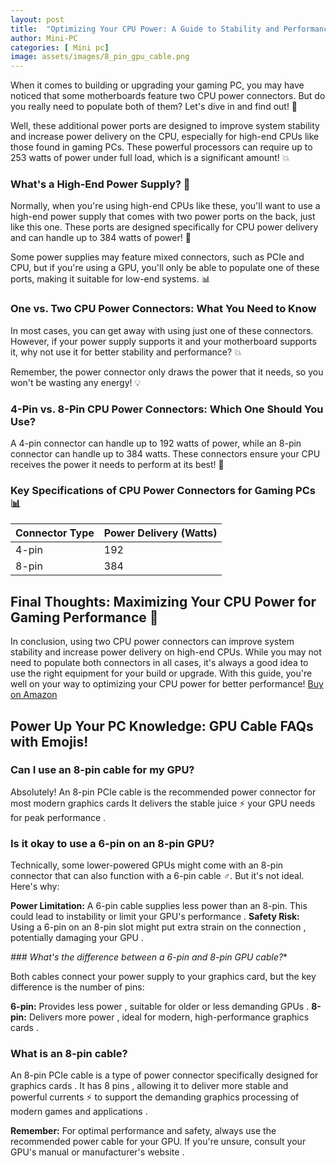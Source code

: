 ```yaml
---
layout: post
title:  "Optimizing Your CPU Power: A Guide to Stability and Performance 🚀"
author: Mini-PC
categories: [ Mini pc]
image: assets/images/8_pin_gpu_cable.png
---
```


When it comes to building or upgrading your gaming PC, you may have noticed that some motherboards feature two CPU power connectors. But do you really need to populate both of them? Let's dive in and find out! 🎉

Well, these additional power ports are designed to improve system stability and increase power delivery on the CPU, especially for high-end CPUs like those found in gaming PCs. These powerful processors can require up to 253 watts of power under full load, which is a significant amount! 💥

### What's a High-End Power Supply? 🤔

Normally, when you're using high-end CPUs like these, you'll want to use a high-end power supply that comes with two power ports on the back, just like this one. These ports are designed specifically for CPU power delivery and can handle up to 384 watts of power! 💪

Some power supplies may feature mixed connectors, such as PCIe and CPU, but if you're using a GPU, you'll only be able to populate one of these ports, making it suitable for low-end systems. 📊

### One vs. Two CPU Power Connectors: What You Need to Know

In most cases, you can get away with using just one of these connectors. However, if your power supply supports it and your motherboard supports it, why not use it for better stability and performance? 💥

Remember, the power connector only draws the power that it needs, so you won't be wasting any energy! 💡

### 4-Pin vs. 8-Pin CPU Power Connectors: Which One Should You Use?


A 4-pin connector can handle up to 192 watts of power, while an 8-pin connector can handle up to 384 watts. These connectors ensure your CPU receives the power it needs to perform at its best! 🚀

### Key Specifications of CPU Power Connectors for Gaming PCs 📊

| Connector Type | Power Delivery (Watts) |
| --- | --- |
| 4-pin | 192 |
| 8-pin | 384 |

## Final Thoughts: Maximizing Your CPU Power for Gaming Performance 🎉

In conclusion, using two CPU power connectors can improve system stability and increase power delivery on high-end CPUs. While you may not need to populate both connectors in all cases, it's always a good idea to use the right equipment for your build or upgrade. With this guide, you're well on your way to optimizing your CPU power for better performance! [Buy on Amazon](https://amzn.to/45zPtSH)


## Power Up Your PC Knowledge: GPU Cable FAQs with Emojis!  

### Can I use an 8-pin cable for my GPU?

Absolutely!  An 8-pin PCIe cable is the recommended power connector for most modern graphics cards    It delivers the stable juice ⚡ your GPU needs for peak performance   .

### Is it okay to use a 6-pin on an 8-pin GPU? 

Technically, some lower-powered GPUs might come with an 8-pin connector that can also function with a 6-pin cable  ‍♂️. But it's not ideal.  Here's why:

 **Power Limitation:** A 6-pin cable supplies less power    than an 8-pin. This could lead to instability    or limit your GPU's performance   .
 **Safety Risk:** Using a 6-pin on an 8-pin slot might put extra strain on the connection  , potentially damaging your GPU   .

*### What's the difference between a 6-pin and 8-pin GPU cable?**

Both cables connect your power supply to your graphics card, but the key difference is the number of pins:

 **6-pin:** Provides less power   , suitable for older or less demanding GPUs   .
 **8-pin:** Delivers more power   , ideal for modern, high-performance graphics cards   .

### What is an 8-pin cable?

An 8-pin PCIe cable is a type of power connector    specifically designed for graphics cards   . It has 8 pins   , allowing it to deliver more stable and powerful currents  ⚡  to support the demanding graphics processing of modern games and applications   .

**Remember:** For optimal performance and safety, always use the recommended power cable for your GPU. If you're unsure, consult your GPU's manual or manufacturer's website   .


